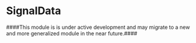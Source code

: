 # SignalData

####This module is is under active development and may migrate to a new and more generalized module in the near future.####

